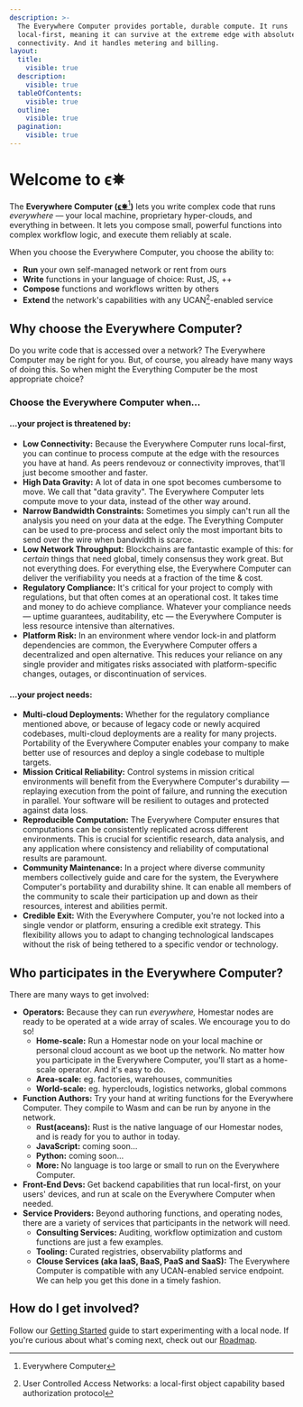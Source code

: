 ```yaml
---
description: >-
  The Everywhere Computer provides portable, durable compute. It runs
  local-first, meaning it can survive at the extreme edge with absolutely no
  connectivity. And it handles metering and billing.
layout:
  title:
    visible: true
  description:
    visible: true
  tableOfContents:
    visible: true
  outline:
    visible: true
  pagination:
    visible: true
---
```


# Welcome to ϵ✵

The **Everywhere Computer (**[**ϵ✵**](#user-content-fn-1)[^1]**)** lets you write complex code that runs _everywhere_ — your local machine, proprietary hyper-clouds, and everything in between. It lets you compose small, powerful functions into complex workflow logic, and execute them reliably at scale.

When you choose the Everywhere Computer, you choose the ability to:

* **Run** your own self-managed network or rent from ours
* **Write** functions in your language of choice: Rust, JS, ++
* **Compose** functions and workflows written by others
* **Extend** the network's capabilities with any UCAN[^2]-enabled service

## Why choose the Everywhere Computer?

Do you write code that is accessed over a network? The Everywhere Computer may be right for you. But, of course, you already have many ways of doing this. So when might the Everything Computer be the most appropriate choice?&#x20;

### Choose the Everywhere Computer when...

#### ...your project is threatened by:

* **Low Connectivity:** Because the Everywhere Computer runs local-first, you can continue to process compute at the edge with the resources you have at hand. As peers rendevouz or connectivity improves, that'll just become smoother and faster.
* **High Data Gravity:** A lot of data in one spot becomes cumbersome to move. We call that "data gravity". The Everywhere Computer lets compute move to your data, instead of the other way around.
* **Narrow Bandwidth Constraints:** Sometimes you simply can't run all the analysis you need on your data at the edge. The Everything Computer can be used to pre-process and select only the most important bits to send over the wire when bandwidth is scarce.
* **Low Network Throughput:** Blockchains are fantastic example of this: for _certain_ things that need global, timely consensus they work great. But not everything does. For everything else, the Everywhere Computer can deliver the verifiability you needs at a fraction of the time & cost.
* **Regulatory Compliance:** It's critical for your project to comply with regulations, but that often comes at an operational cost. It takes time and money to do achieve compliance. Whatever your compliance needs — uptime guarantees, auditability, etc — the Everywhere Computer is less resource intensive than alternatives.
* **Platform Risk:** In an environment where vendor lock-in and platform dependencies are common, the Everywhere Computer offers a decentralized and open alternative. This reduces your reliance on any single provider and mitigates risks associated with platform-specific changes, outages, or discontinuation of services.

#### ...your project needs:

* **Multi-cloud Deployments:** Whether for the regulatory compliance mentioned above, or because of legacy code or newly acquired codebases, multi-cloud deployments are a reality for many projects. Portability of the Everywhere Computer enables your company to make better use of resources and deploy a single codebase to multiple targets.
* **Mission Critical Reliability:** Control systems in mission critical environments will benefit from the Everywhere Computer's durability — replaying execution from the point of failure, and running the execution in parallel. Your software will be resilient to outages and protected against data loss.
* **Reproducible Computation:** The Everywhere Computer ensures that computations can be consistently replicated across different environments. This is crucial for scientific research, data analysis, and any application where consistency and reliability of computational results are paramount.
* **Community Maintenance:** In a project where diverse community members collectively guide and care for the system, the Everywhere Computer's portability and durability shine. It can enable all members of the community to scale their participation up and down as their resources, interest and abilities permit.
* **Credible Exit:** With the Everywhere Computer, you're not locked into a single vendor or platform, ensuring a credible exit strategy. This flexibility allows you to adapt to changing technological landscapes without the risk of being tethered to a specific vendor or technology.

## Who participates in the Everywhere Computer?

There are many ways to get involved:

* **Operators:** Because they can run _everywhere,_ Homestar nodes are ready to be operated at a wide array of scales. We encourage you to do so!
  * **Home-scale:** Run a Homestar node on your local machine or personal cloud account as we boot up the network. No matter how you participate in the Everywhere Computer, you'll start as a home-scale operator. And it's easy to do.
  * **Area-scale:** eg. factories, warehouses, communities
  * **World-scale:** eg. hyperclouds, logistics networks, global commons
* **Function Authors:** Try your hand at writing functions for the Everywhere Computer. They compile to Wasm and can be run by anyone in the network.
  * **Rust(aceans):** Rust is the native language of our Homestar nodes, and is ready for you to author in today.
  * **JavaScript:** coming soon...
  * **Python:** coming soon...
  * **More:** No language is too large or small to run on the Everywhere Computer.&#x20;
* **Front-End Devs:** Get backend capabilities that run local-first, on your users' devices, and run at scale on the Everywhere Computer when needed.
* **Service Providers:** Beyond authoring functions, and operating nodes, there are a variety of services that participants in the network will need.&#x20;
  * **Consulting Services:** Auditing, workflow optimization and custom functions are just a few examples.
  * **Tooling:** Curated registries, observability platforms and&#x20;
  * **Clouse Services (aka IaaS, BaaS, PaaS and SaaS):**  The Everywhere Computer is compatible with any UCAN-enabled service endpoint. We can help you get this done in a timely fashion.

## How do I get involved?

Follow our [Getting Started](getting-started/setup-your-local-node.md) guide to start experimenting with a local node. If you're curious about what's coming next, check out our [Roadmap](https://github.com/orgs/everywhere-computer/projects/1/views/1).

[^1]: Everywhere Computer

[^2]: User Controlled Access Networks: a local-first object capability based authorization protocol
